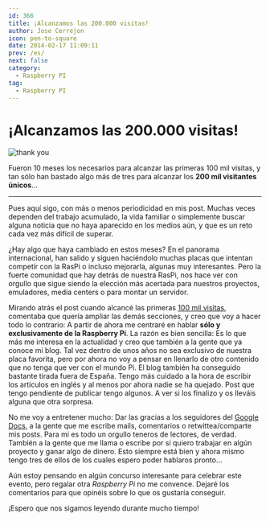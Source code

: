 ```yaml
---
id: 366
title: ¡Alcanzamos las 200.000 visitas!
author: Jose Cerrejon
icon: pen-to-square
date: 2014-02-17 11:09:11
prev: /es/
next: false
category:
  - Raspberry PI
tag:
  - Raspberry PI
---
```


# ¡Alcanzamos las 200.000 visitas!

![thank you](/images/thank.jpg)

Fueron 10 meses los necesarios para alcanzar las primeras 100 mil visitas, y tan sólo han bastado algo más de tres para alcanzar los **200 mil visitantes únicos**…

- - -
Pues aquí sigo, con más o menos periodicidad en mis post. Muchas veces dependen del trabajo acumulado, la vida familiar o simplemente buscar alguna noticia que no haya aparecido en los medios aún, y que es un reto cada vez más difícil de superar.

¿Hay algo que haya cambiado en estos meses? En el panorama internacional, han salido y siguen haciéndolo muchas placas que intentan competir con la RasPi o incluso mejorarla, algunas muy interesantes. Pero la fuerte comunidad que hay detrás de nuestra RasPi, nos hace ver con orgullo que sigue siendo la elección más acertada para nuestros proyectos, emuladores, media centers o para montar un servidor.

Mirando atrás el post cuando alcancé las primeras [100 mil visitas](/post.php?id=284), comentaba que quería ampliar las demás secciones, y creo que voy a hacer todo lo contrario: A partir de ahora me centraré en hablar **sólo y exclusivamente de la Raspberry Pi**. La razón es bien sencilla: Es lo que más me interesa en la actualidad y creo que también a la gente que ya conoce mi blog. Tal vez dentro de unos años  no sea exclusivo de nuestra placa favorita, pero por ahora no voy a pensar en llenarlo de otro contenido que no tenga que ver con el mundo Pi. El blog también ha conseguido bastante tirada fuera de España. Tengo más cuidado a la hora de escribir los artículos en inglés y al menos por ahora nadie se ha quejado. Post que tengo pendiente de publicar tengo algunos. A ver si los finalizo y os lleváis alguna que otra sorpresa.

No me voy a entretener mucho: Dar las gracias a los seguidores del [Google Docs](http://goo.gl/Iwhbq), a la gente que me escribe mails, comentarios o retwittea/comparte mis posts. Para mí es todo un orgullo teneros de lectores, de verdad. También a la gente que me llama o escribe por si quiero trabajar en algún proyecto y ganar algo de dinero. Esto siempre está bien y ahora mismo tengo tres de ellos de los cuales espero poder hablaros pronto… 

Aún estoy pensando en algún concurso interesante para celebrar este evento, pero regalar otra *Raspberry Pi* no me convence. Dejaré los comentarios para que opinéis sobre lo que os gustaría conseguir.

¡Espero que nos sigamos leyendo durante mucho tiempo!